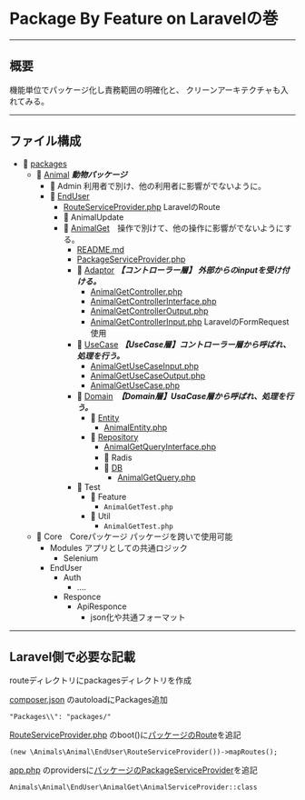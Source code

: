 # Package By Feature on Laravelの巻

---

## 概要

機能単位でパッケージ化し責務範囲の明確化と、 クリーンアーキテクチャも入れてみる。

---

## ファイル構成

- 📁 [packages](packages)
    - 📁 [Animal](packages%2FAnimal) **_動物パッケージ_**
        - 📁 Admin 利用者で別け、他の利用者に影響がでないように。
        - 📁 [EndUser](packages%2FAnimal%2FEndUser)
            - [RouteServiceProvider.php](packages%2FAnimal%2FEndUser%2FRouteServiceProvider.php) LaravelのRoute
            - 📁 AnimalUpdate
            - 📁 [AnimalGet](packages%2FAnimal%2FEndUser%2FAnimalGet)　操作で別けて、他の操作に影響がでないようにする。
                - [README.md](packages%2FAnimal%2FEndUser%2FAnimalGet%2FREADME.md)
                - [PackageServiceProvider.php](packages%2FAnimal%2FEndUser%2FAnimalGet%2FPackageServiceProvider.php)
                - 📁 [Adaptor](packages%2FAnimal%2FEndUser%2FAnimalGet%2FAdaptor) **_【コントローラー層】 外部からのinputを受け付ける。_**
                    - [AnimalGetController.php](packages%2FAnimal%2FEndUser%2FAnimalGet%2FAdaptor%2FAnimalGetController.php)
                    - [AnimalGetControllerInterface.php](packages%2FAnimal%2FEndUser%2FAnimalGet%2FAdaptor%2FAnimalGetControllerInterface.php)
                    - [AnimalGetControllerOutput.php](packages%2FAnimal%2FEndUser%2FAnimalGet%2FAdaptor%2FAnimalGetControllerOutput.php)
                    - [AnimalGetControllerInput.php](packages%2FAnimal%2FEndUser%2FAnimalGet%2FAdaptor%2FAnimalGetControllerInput.php) LaravelのFormRequest使用
                - 📁 [UseCase](packages%2FAnimal%2FEndUser%2FAnimalGet%2FUseCase) **_【UseCase層】コントローラー層から呼ばれ、処理を行う。_**
                    - [AnimalGetUseCaseInput.php](packages%2FAnimal%2FEndUser%2FAnimalGet%2FUseCase%2FAnimalGetUseCaseInput.php) 
                    - [AnimalGetUseCaseOutput.php](packages%2FAnimal%2FEndUser%2FAnimalGet%2FUseCase%2FAnimalGetUseCaseOutput.php) 
                    - [AnimalGetUseCase.php](packages%2FAnimal%2FEndUser%2FAnimalGet%2FUseCase%2FAnimalGetUseCase.php)
                - 📁 [Domain](packages%2FAnimal%2FEndUser%2FAnimalGet%2FDomain)　**_【Domain層】UsaCase層から呼ばれ、処理を行う。_**
                    - 📁 [Entity](packages%2FAnimal%2FEndUser%2FAnimalGet%2FDomain%2FEntity)
                        - [AnimalEntity.php](packages%2FAnimal%2FEndUser%2FAnimalGet%2FDomain%2FEntity%2FAnimalEntity.php)
                    - 📁 [Repository](packages%2FAnimal%2FEndUser%2FAnimalGet%2FDomain%2FDomain%2FRepository)
                         - [AnimalGetQueryInterface.php](packages%2FAnimal%2FEndUser%2FAnimalGet%2FDomain%2FRepository%2FAnimalGetQueryInterface.php)
                         - 📁 Radis　
                         - 📁 [DB](packages%2FAnimal%2FEndUser%2FAnimalGet%2FDomain%2FRepository%2FDB)
                             - [AnimalGetQuery.php](packages%2FAnimal%2FEndUser%2FAnimalGet%2FRepository%2FDB%2FAnimalGetQuery.php)
                - 📁 Test
                    - 📁 Feature
                        - `AnimalGetTest.php`
                    - 📁 Util
                        - `AnimalGetTest.php`
    - 📁 Core　Coreパッケージ パッケージを跨いで使用可能
        - Modules アプリとしての共通ロジック
          - Selenium
        - EndUser
            - Auth
                - ….
            - Responce
                - ApiResponce
                    - json化や共通フォーマット


---

## Laravel側で必要な記載


routeディレクトリにpackagesディレクトリを作成

 [composer.json](composer.json) のautoloadにPackages追加

```
"Packages\\": "packages/"
```

 [RouteServiceProvider.php](app%2FProviders%2FRouteServiceProvider.php) のboot()に[パッケージのRoute](packages%2FAnimal%2FEndUser%2FRouteServiceProvider.php)を追記

```
(new \Animals\Animal\EndUser\RouteServiceProvider())->mapRoutes();
```

 [app.php](config%2Fapp.php) のprovidersに[パッケージのPackageServiceProvider](packages%2FAnimal%2FEndUser%2FAnimalGet%2FPackageServiceProvider.php)を追記

```
Animals\Animal\EndUser\AnimalGet\AnimalServiceProvider::class
```


